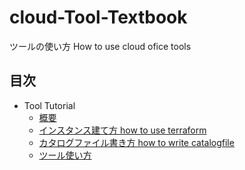 # cloud-Tool-Textbook

ツールの使い方 How to use cloud ofice tools

## 目次
- Tool Tutorial
    - [概要](/overview.md)
    - [インスタンス建て方 how to use terraform](/terraform.md)
    - [カタログファイル書き方 how to write catalogfile](/catalogfile.md)
    - [ツール使い方](/tool.md)
